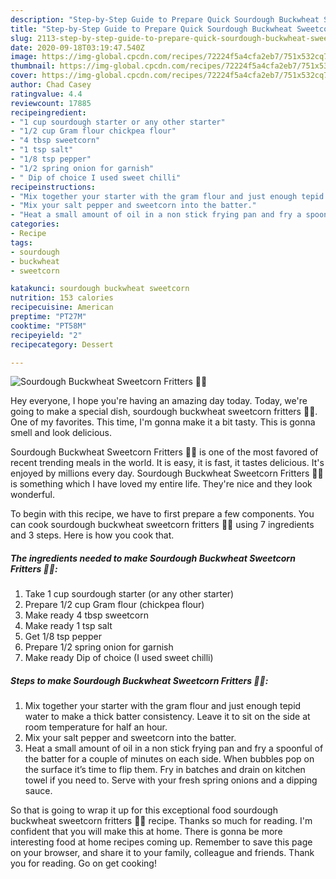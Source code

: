```yaml
---
description: "Step-by-Step Guide to Prepare Quick Sourdough Buckwheat Sweetcorn Fritters 🥞🐾"
title: "Step-by-Step Guide to Prepare Quick Sourdough Buckwheat Sweetcorn Fritters 🥞🐾"
slug: 2113-step-by-step-guide-to-prepare-quick-sourdough-buckwheat-sweetcorn-fritters
date: 2020-09-18T03:19:47.540Z
image: https://img-global.cpcdn.com/recipes/72224f5a4cfa2eb7/751x532cq70/sourdough-buckwheat-sweetcorn-fritters-🥞🐾-recipe-main-photo.jpg
thumbnail: https://img-global.cpcdn.com/recipes/72224f5a4cfa2eb7/751x532cq70/sourdough-buckwheat-sweetcorn-fritters-🥞🐾-recipe-main-photo.jpg
cover: https://img-global.cpcdn.com/recipes/72224f5a4cfa2eb7/751x532cq70/sourdough-buckwheat-sweetcorn-fritters-🥞🐾-recipe-main-photo.jpg
author: Chad Casey
ratingvalue: 4.4
reviewcount: 17885
recipeingredient:
- "1 cup sourdough starter or any other starter"
- "1/2 cup Gram flour chickpea flour"
- "4 tbsp sweetcorn"
- "1 tsp salt"
- "1/8 tsp pepper"
- "1/2 spring onion for garnish"
- " Dip of choice I used sweet chilli"
recipeinstructions:
- "Mix together your starter with the gram flour and just enough tepid water to make a thick batter consistency. Leave it to sit on the side at room temperature for half an hour."
- "Mix your salt pepper and sweetcorn into the batter."
- "Heat a small amount of oil in a non stick frying pan and fry a spoonful of the batter for a couple of minutes on each side. When bubbles pop on the surface it’s time to flip them. Fry in batches and drain on kitchen towel if you need to. Serve with your fresh spring onions and a dipping sauce."
categories:
- Recipe
tags:
- sourdough
- buckwheat
- sweetcorn

katakunci: sourdough buckwheat sweetcorn 
nutrition: 153 calories
recipecuisine: American
preptime: "PT27M"
cooktime: "PT58M"
recipeyield: "2"
recipecategory: Dessert

---
```



![Sourdough Buckwheat Sweetcorn Fritters 🥞🐾](https://img-global.cpcdn.com/recipes/72224f5a4cfa2eb7/751x532cq70/sourdough-buckwheat-sweetcorn-fritters-🥞🐾-recipe-main-photo.jpg)

Hey everyone, I hope you're having an amazing day today. Today, we're going to make a special dish, sourdough buckwheat sweetcorn fritters 🥞🐾. One of my favorites. This time, I'm gonna make it a bit tasty. This is gonna smell and look delicious.



Sourdough Buckwheat Sweetcorn Fritters 🥞🐾 is one of the most favored of recent trending meals in the world. It is easy, it is fast, it tastes delicious. It's enjoyed by millions every day. Sourdough Buckwheat Sweetcorn Fritters 🥞🐾 is something which I have loved my entire life. They're nice and they look wonderful.


To begin with this recipe, we have to first prepare a few components. You can cook sourdough buckwheat sweetcorn fritters 🥞🐾 using 7 ingredients and 3 steps. Here is how you cook that.

<!--inarticleads1-->

##### The ingredients needed to make Sourdough Buckwheat Sweetcorn Fritters 🥞🐾:

1. Take 1 cup sourdough starter (or any other starter)
1. Prepare 1/2 cup Gram flour (chickpea flour)
1. Make ready 4 tbsp sweetcorn
1. Make ready 1 tsp salt
1. Get 1/8 tsp pepper
1. Prepare 1/2 spring onion for garnish
1. Make ready  Dip of choice (I used sweet chilli)




<!--inarticleads2-->

##### Steps to make Sourdough Buckwheat Sweetcorn Fritters 🥞🐾:

1. Mix together your starter with the gram flour and just enough tepid water to make a thick batter consistency. Leave it to sit on the side at room temperature for half an hour.
1. Mix your salt pepper and sweetcorn into the batter.
1. Heat a small amount of oil in a non stick frying pan and fry a spoonful of the batter for a couple of minutes on each side. When bubbles pop on the surface it’s time to flip them. Fry in batches and drain on kitchen towel if you need to. Serve with your fresh spring onions and a dipping sauce.




So that is going to wrap it up for this exceptional food sourdough buckwheat sweetcorn fritters 🥞🐾 recipe. Thanks so much for reading. I'm confident that you will make this at home. There is gonna be more interesting food at home recipes coming up. Remember to save this page on your browser, and share it to your family, colleague and friends. Thank you for reading. Go on get cooking!
